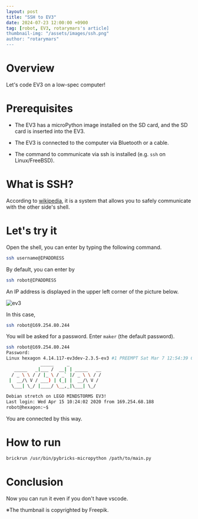 ```yaml
---
layout: post
title: "SSH to EV3"
date: 2024-07-23 12:00:00 +0900
tag: [robot, EV3, rotarymars's article]
thumbnail-img: "/assets/images/ssh.png"
author: "rotarymars"
---
```

# Overview
Let's code EV3 on a low-spec computer!

# Prerequisites

- The EV3 has a microPython image installed on the SD card, and the SD card is inserted into the EV3.

- The EV3 is connected to the computer via Bluetooth or a cable.

- The command to communicate via ssh is installed (e.g. `ssh` on Linux/FreeBSD).


# What is SSH?
According to [wikipedia](https://ja.wikipedia.org/wiki/Secure_Shell), it is a system that allows you to safely communicate with the other side's shell.


# Let's try it

Open the shell, you can enter by typing the following command.

```bash
ssh username@IPADDRESS
```

By default, you can enter by

```bash
ssh robot@IPADDRESS
```


An IP address is displayed in the upper left corner of the picture below.

![ev3](/assets/images/ev3dev.png)

In this case,

```bash
ssh robot@169.254.80.244
```

You will be asked for a password. Enter `maker` (the default password).


```bash
ssh robot@169.254.80.244
Password:
Linux hexagon 4.14.117-ev3dev-2.3.5-ev3 #1 PREEMPT Sat Mar 7 12:54:39 CST 2020 armv5tejl
             _____     _
   _____   _|___ /  __| | _____   __
  / _ \ \ / / |_ \ / _` |/ _ \ \ / /
 |  __/\ V / ___) | (_| |  __/\ V /
  \___| \_/ |____/ \__,_|\___| \_/

Debian stretch on LEGO MINDSTORMS EV3!
Last login: Wed Apr 15 10:24:02 2020 from 169.254.68.188
robot@hexagon:~$

```

You are connected by this way.

# How to run

```bash
brickrun /usr/bin/pybricks-micropython /path/to/main.py
```

# Conclusion

Now you can run it even if you don't have vscode.

※The thumbnail is copyrighted by Freepik.
